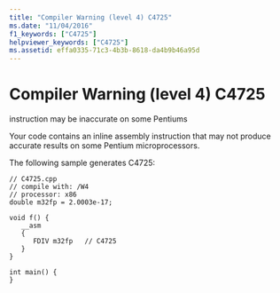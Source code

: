 ```yaml
---
title: "Compiler Warning (level 4) C4725"
ms.date: "11/04/2016"
f1_keywords: ["C4725"]
helpviewer_keywords: ["C4725"]
ms.assetid: effa0335-71c3-4b3b-8618-da4b9b46a95d
---
```

# Compiler Warning (level 4) C4725

instruction may be inaccurate on some Pentiums

Your code contains an inline assembly instruction that may not produce accurate results on some Pentium microprocessors.

The following sample generates C4725:

```
// C4725.cpp
// compile with: /W4
// processor: x86
double m32fp = 2.0003e-17;

void f() {
   __asm
   {
      FDIV m32fp   // C4725
   }
}

int main() {
}
```